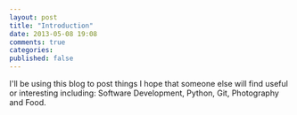 ```yaml
---
layout: post
title: "Introduction"
date: 2013-05-08 19:08
comments: true
categories:  
published: false
---
```


I'll be using this blog to post things I hope that someone else will find useful or interesting including: Software Development, Python, Git, Photography and Food.
